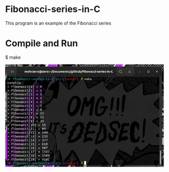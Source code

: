 # Fibonacci-series-in-C
This program is an example of the Fibonacci series

  

# Compile and Run
   $ make

![screenshots](https://github.com/mehrzero/Fibonacci-series-in-C/blob/master/Fibonacci-pic.png)
